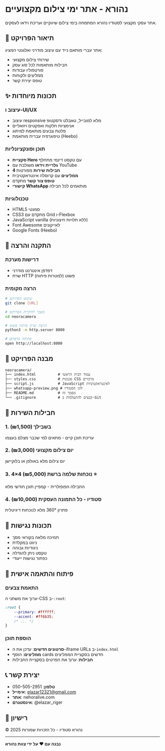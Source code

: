 # נהורא - אתר ימי צילום מקצועיים

אתר עסקי מקצועי לסטודיו נהורא המתמחה בימי צילום שיווקיים ועריכת וידאו לעסקים.

## 🎯 תיאור הפרויקט

אתר עברי מותאם נייד עם עיצוב מודרני ואלגנטי המציג:
- שירותי צילום מקצועי
- חבילות מותאמות לכל סוג עסק
- פורטפוליו עבודות
- ממליצים ולקוחות
- טופס יצירת קשר

## ✨ תכונות מיוחדות

### עיצוב ו-UI/UX
- עיצוב responsive מלא למובייל, טאבלט ודסקטופ
- אנימציות חלקות ואפקטים ויזואליים
- פלטת צבעים מותאמת למיתוג
- טיפוגרפיה עברית מותאמת (Heebo)

### תוכן ופונקציונליות
- **סקציית Hero** עם טקסט דינמי מתחלף
- **גלריית וידאו** משולבת עם YouTube
- **4 חבילות שירות** מפורטות
- **ממליצים** עם קרוסלה אינטראקטיבית
- **טופס צור קשר** מתקדם
- **קישורי WhatsApp** מותאמים לכל חבילה

### טכנולוגיות
- HTML5 סמנטי
- CSS3 מתקדם עם Grid ו-Flexbox
- JavaScript vanilla (ללא תלויות חיצוניות)
- Font Awesome לאייקונים
- Google Fonts (Heebo)

## 🚀 התקנה והרצה

### דרישות מערכת
- דפדפן אינטרנט מודרני
- שרת HTTP פשוט (למטרות פיתוח)

### הרצה מקומית
```bash
# שיבוט הפרויקט
git clone [URL]

# מעבר לתיקיית הפרויקט
cd neoracamera

# הרצת שרת פיתוח פשוט
python3 -m http.server 8000

# פתיחה בדפדפן
open http://localhost:8000
```

## 📁 מבנה הפרויקט

```
neoracamera/
├── index.html          # עמוד הבית הראשי
├── styles.css          # סגנונות CSS מרכזיים
├── script.js           # JavaScript לאינטראקטיביות
├── whatsapp-preview.png # לוגו הסטודיו
├── README.md           # מסמך זה
└── .gitignore          # קבצים להתעלמות ב-Git
```

## 🎨 חבילות השירות

### 1. בשבילך (₪1,500)
עריכת תוכן קיים - מתאים למי שכבר מצלם בעצמו

### 2. יום צילום מקצועי (₪3,000)
יום צילום מלא באולפן או בלוקיישן

### 3. 4×4 נוכחות שלמה ברשת (₪5,000) ⭐
החבילה הפופולרית - קמפיין תוכן חודשי מלא

### 4. סטודיו - כל התמונה העסקית (₪10,000)
פתרון 360° מלא לנוכחות דיגיטלית

## 📱 תכונות נגישות

- תמיכה מלאה בקוראי מסך
- ניווט במקלדת
- ניגודיות גבוהה
- טקסט ניתן להגדלה
- כפתור נגישות ייעודי

## 🔧 פיתוח והתאמה אישית

### התאמת צבעים
ערוך את משתני ה-CSS ב-`:root`:
```css
:root {
    --primary: #ffffff;
    --accent: #ff6b35;
    /* ... */
}
```

### הוספת תוכן
- **סרטונים חדשים**: עדכן את ה-iframe URLs ב-`index.html`
- **ממליצים**: הוסף cards חדשים בסקציית הממליצים
- **חבילות**: ערוך את הפרטים בסקציית החבילות

## 📞 יצירת קשר

- **טלפון**: 050-505-2951
- **אימייל**: elazar12321@gmail.com
- **אתר**: nehoralive.com
- **אינסטגרם**: @elazar_riger

## 📝 רישיון

© 2025 נהורא סטודיו - כל הזכויות שמורות

---

**נבנה עם ❤️ על ידי צוות נהורא** 